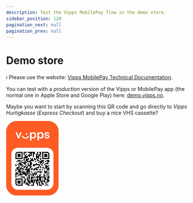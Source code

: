 ```yaml
---
description: Test the Vipps MobilePay flow in the demo store.
sidebar_position: 120
pagination_next: null
pagination_prev: null
---
```


# Demo store

<!-- START_COMMENT -->
ℹ️ Please use the website:
[Vipps MobilePay Technical Documentation](https://developer.vippsmobilepay.com/docs/).
<!-- END_COMMENT -->

You can test with a *production* version of the Vipps or MobilePay app
(the normal one in Apple Store and Google Play) here:
[demo.vipps.no](https://demo.vipps.no).

Maybe you want to start by scanning this QR code and go directly to
*Vipps Hurtigkasse* (*Express Checkout*) and buy a nice VHS cassette?

![QR code to Vipps Hurtigkasse](images/demostore-qr-vipps-hurtigkasse_sm.png)
